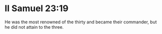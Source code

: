 # II Samuel 23:19

He was the most renowned of the thirty and became their commander, but he did not attain to the three.
